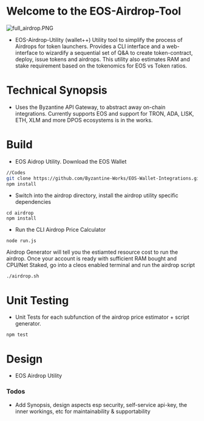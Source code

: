 # Welcome to the EOS-Airdrop-Tool
![full_airdrop.PNG](https://github.com/Byzantine-Works/EOS-Wallet-Integrations/blob/master/airdrop/screenshots/full_airdrop.PNG?raw=true)


- EOS-Airdrop-Utility (wallet++)
Utility tool to simplify the process of Airdrops for token launchers. Provides a CLI interface and a web-interface to wizardify a sequential set of Q&A to create token-contract, deploy, issue tokens and airdrops. This utility also estimates RAM and stake requirement based on the tokenomics for EOS vs Token ratios.

# Technical Synopsis
- Uses the Byzantine API Gateway, to abstract away on-chain integrations. Currently supports EOS and support for TRON, ADA, LISK, ETH, XLM and more DPOS ecosystems is in the works.


# Build
- EOS Aidrop Utility. Download the EOS Wallet
```sh
//Codes
git clone https://github.com/Byzantine-Works/EOS-Wallet-Integrations.git
npm install
```

- Switch into the airdrop directory, install the airdrop utility specific dependencies
```
cd airdrop
npm install
```
- Run the CLI Airdrop Price Calculator
```
node run.js
```

Airdrop Generator will tell you the estiamted resource cost to run the airdrop. Once your account is ready with sufficient RAM bought and CPU/Net Staked, go into a cleos enabled terminal and run the airdrop script 
```
./airdrop.sh
```

# Unit Testing
- Unit Tests for each subfunction of the airdrop price estimator + script generator. 
```
npm test
```

# Design
- EOS Airdrop Utility


### Todos
 - Add Synopsis, design aspects esp security, self-service api-key, the inner workings, etc for maintainability & supportability
